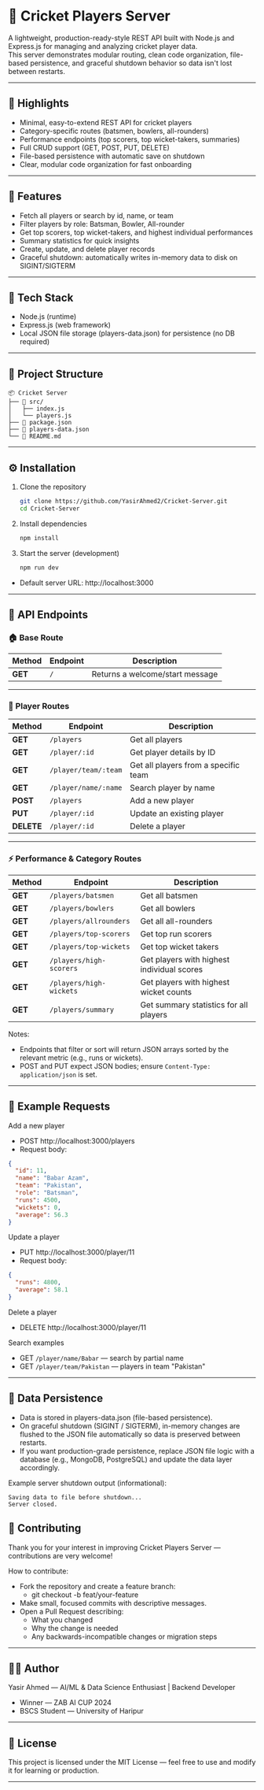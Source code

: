 # 🏏 Cricket Players Server

A lightweight, production-ready-style REST API built with Node.js and Express.js for managing and analyzing cricket player data.  
This server demonstrates modular routing, clean code organization, file-based persistence, and graceful shutdown behavior so data isn't lost between restarts.

---

## 🔖 Highlights
- Minimal, easy-to-extend REST API for cricket players
- Category-specific routes (batsmen, bowlers, all-rounders)
- Performance endpoints (top scorers, top wicket-takers, summaries)
- Full CRUD support (GET, POST, PUT, DELETE)
- File-based persistence with automatic save on shutdown
- Clear, modular code organization for fast onboarding

---

## 🚀 Features
- Fetch all players or search by id, name, or team
- Filter players by role: Batsman, Bowler, All-rounder
- Get top scorers, top wicket-takers, and highest individual performances
- Summary statistics for quick insights
- Create, update, and delete player records
- Graceful shutdown: automatically writes in-memory data to disk on SIGINT/SIGTERM

---

## 🧰 Tech Stack
- Node.js (runtime)
- Express.js (web framework)
- Local JSON file storage (players-data.json) for persistence (no DB required)

---

## 📁 Project Structure

```
📦 Cricket Server
├── 📂 src/
│   ├── index.js
│   └── players.js
├── 📜 package.json
├── 📜 players-data.json
└── 📜 README.md
```

---

## ⚙️ Installation

1. Clone the repository
   ```bash
   git clone https://github.com/YasirAhmed2/Cricket-Server.git
   cd Cricket-Server
   ```

2. Install dependencies
   ```bash
   npm install
   ```

3. Start the server (development)
   ```bash
   npm run dev
   ```

- Default server URL: http://localhost:3000

---

## 🔗 API Endpoints

### 🏠 Base Route
| Method | Endpoint | Description |
|--------|-----------|-------------|
| **GET** | `/` | Returns a welcome/start message |

---

### 👥 Player Routes
| Method | Endpoint | Description |
|--------|-----------|-------------|
| **GET** | `/players` | Get all players |
| **GET** | `/player/:id` | Get player details by ID |
| **GET** | `/player/team/:team` | Get all players from a specific team |
| **GET** | `/player/name/:name` | Search player by name |
| **POST** | `/players` | Add a new player |
| **PUT** | `/player/:id` | Update an existing player |
| **DELETE** | `/player/:id` | Delete a player |

---

### ⚡ Performance & Category Routes
| Method | Endpoint | Description |
|--------|-----------|-------------|
| **GET** | `/players/batsmen` | Get all batsmen |
| **GET** | `/players/bowlers` | Get all bowlers |
| **GET** | `/players/allrounders` | Get all all-rounders |
| **GET** | `/players/top-scorers` | Get top run scorers |
| **GET** | `/players/top-wickets` | Get top wicket takers |
| **GET** | `/players/high-scorers` | Get players with highest individual scores |
| **GET** | `/players/high-wickets` | Get players with highest wicket counts |
| **GET** | `/players/summary` | Get summary statistics for all players |


Notes:
- Endpoints that filter or sort will return JSON arrays sorted by the relevant metric (e.g., runs or wickets).
- POST and PUT expect JSON bodies; ensure `Content-Type: application/json` is set.

---

## 🧩 Example Requests

Add a new player
- POST http://localhost:3000/players
- Request body:
```json
{
  "id": 11,
  "name": "Babar Azam",
  "team": "Pakistan",
  "role": "Batsman",
  "runs": 4500,
  "wickets": 0,
  "average": 56.3
}
```

Update a player
- PUT http://localhost:3000/player/11
- Request body:
```json
{
  "runs": 4800,
  "average": 58.1
}
```

Delete a player
- DELETE http://localhost:3000/player/11

Search examples
- GET `/player/name/Babar` — search by partial name
- GET `/player/team/Pakistan` — players in team "Pakistan"

---

## 💾 Data Persistence

- Data is stored in players-data.json (file-based persistence).
- On graceful shutdown (SIGINT / SIGTERM), in-memory changes are flushed to the JSON file automatically so data is preserved between restarts.
- If you want production-grade persistence, replace JSON file logic with a database (e.g., MongoDB, PostgreSQL) and update the data layer accordingly.

Example server shutdown output (informational):
```
Saving data to file before shutdown...
Server closed.
```


## 🤝 Contributing

Thank you for your interest in improving Cricket Players Server — contributions are very welcome!

How to contribute:
- Fork the repository and create a feature branch:
  - git checkout -b feat/your-feature
- Make small, focused commits with descriptive messages.
- Open a Pull Request describing:
  - What you changed
  - Why the change is needed
  - Any backwards-incompatible changes or migration steps

---

## 🧑‍💻 Author
Yasir Ahmed — AI/ML & Data Science Enthusiast | Backend Developer  
- Winner — ZAB AI CUP 2024  
- BSCS Student — University of Haripur

---

## 📜 License
This project is licensed under the MIT License — feel free to use and modify it for learning or production.

---

